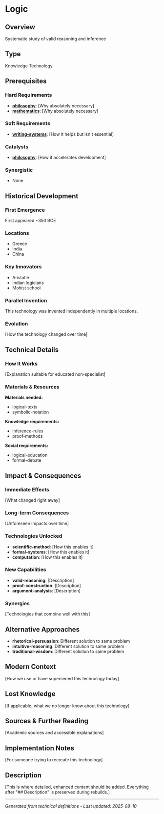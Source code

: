 # Logic

## Overview
Systematic study of valid reasoning and inference

## Type
Knowledge Technology

## Prerequisites

### Hard Requirements
- **[philosophy](../philosophy/README.md)**: [Why absolutely necessary]
- **[mathematics](../mathematics/README.md)**: [Why absolutely necessary]

### Soft Requirements
- **[writing-systems](../writing-systems/README.md)**: [How it helps but isn't essential]

### Catalysts
- **[philosophy](../philosophy/README.md)**: [How it accelerates development]

### Synergistic
- None

## Historical Development

### First Emergence
First appeared ~350 BCE

### Locations
- Greece
- India
- China

### Key Innovators
- Aristotle
- Indian logicians
- Mohist school

### Parallel Invention
This technology was invented independently in multiple locations.

### Evolution
[How the technology changed over time]

## Technical Details

### How It Works
[Explanation suitable for educated non-specialist]

### Materials & Resources
**Materials needed:**
- logical-texts
- symbolic-notation


**Knowledge requirements:**
- inference-rules
- proof-methods


**Social requirements:**
- logical-education
- formal-debate

## Impact & Consequences

### Immediate Effects
[What changed right away]

### Long-term Consequences
[Unforeseen impacts over time]

### Technologies Unlocked
- **scientific-method**: [How this enables it]
- **formal-systems**: [How this enables it]
- **computation**: [How this enables it]

### New Capabilities
- **valid-reasoning**: [Description]
- **proof-construction**: [Description]
- **argument-analysis**: [Description]

### Synergies
[Technologies that combine well with this]

## Alternative Approaches
- **rhetorical-persuasion**: Different solution to same problem
- **intuitive-reasoning**: Different solution to same problem
- **traditional-wisdom**: Different solution to same problem

## Modern Context
[How we use or have superseded this technology today]

## Lost Knowledge
[If applicable, what we no longer know about this technology]

## Sources & Further Reading
[Academic sources and accessible explanations]

## Implementation Notes
[For someone trying to recreate this technology]

## Description












[This is where detailed, enhanced content should be added. Everything after "## Description" is preserved during rebuilds.]

---
*Generated from technical definitions - Last updated: 2025-08-10*
